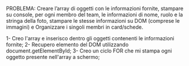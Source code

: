 PROBLEMA: Creare l’array di oggetti con le informazioni fornite, stampare su console, per ogni membro del team, le informazioni di nome, ruolo e la stringa della foto, stampare le stesse informazioni su DOM (comprese le immagini) e Organizzare i singoli membri in card/schede.

1- Creo l'array e inserisco dentro gli oggetti contenenti le informazioni fornite;
2- Recupero elemento del DOM utilizzando document.getElementById;
3- Creo un ciclo FOR che mi stampa ogni oggetto presente nell'array a schermo;